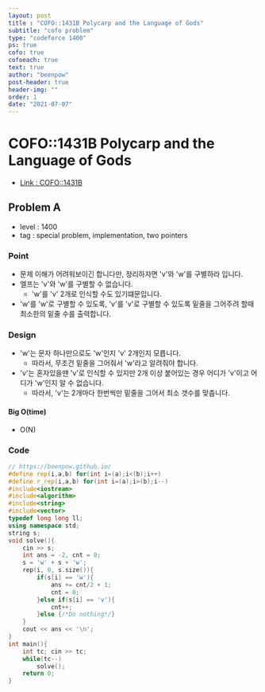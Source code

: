```yaml
---
layout: post
title : "COFO::1431B Polycarp and the Language of Gods"
subtitle: "cofo problem"
type: "codeforce 1400"
ps: true
cofo: true
cofoeach: true
text: true
author: "beenpow"
post-header: true
header-img: ""
order: 1
date: "2021-07-07"
---
```

# COFO::1431B Polycarp and the Language of Gods
- [Link : COFO::1431B](https://codeforces.com/problemset/problem/1431/B)

## Problem A

- level : 1400
- tag : special problem, implementation, two pointers

### Point
- 문제 이해가 어려워보이긴 합니다만, 정리하자면 'v'와 'w'를 구별하라 입니다.
- 엘프는 'v'와 'w'를 구별할 수 없습니다.
  - 'w'를 'v' 2개로 인식할 수도 있기떄문입니다.
- 'w'를 'w'로 구별할 수 있도록, 'v'를 'v'로 구별할 수 있도록 밑줄을 그어주려 할때 최소한의 밑줄 수를 출력합니다.

### Design
- 'w'는 문자 하나만으로도 'w'인지 'v' 2개인지 모릅니다.
  - 따라서, 무조건 밑줄을 그어줘서 'w'라고 알려줘야 합니다.
- 'v'는 혼자있을땐 'v'로 인식할 수 있지만 2개 이상 붙어있는 경우 어디가 'v'이고 어디가 'w'인지 알 수 없습니다.
  - 따라서, 'v'는 2개마다 한번씩만 밑줄을 그어서 최소 갯수를 맞춥니다.

#### Big O(time)
- O(N)

### Code

```cpp
// https://beenpow.github.io/
#define rep(i,a,b) for(int i=(a);i<(b);i++)
#define r_rep(i,a,b) for(int i=(a);i>(b);i--)
#include<iostream>
#include<algorithm>
#include<string>
#include<vector>
typedef long long ll;
using namespace std;
string s;
void solve(){
    cin >> s;
    int ans = -2, cnt = 0;
    s = 'w' + s + 'w';
    rep(i, 0, s.size()){
        if(s[i] == 'w'){
            ans += cnt/2 + 1;
            cnt = 0;
        }else if(s[i] == 'v'){
            cnt++;
        }else {/*Do nothing*/}
    }
    cout << ans << '\n';
}
int main(){
    int tc; cin >> tc;
    while(tc--)
        solve();
    return 0;
}
```

